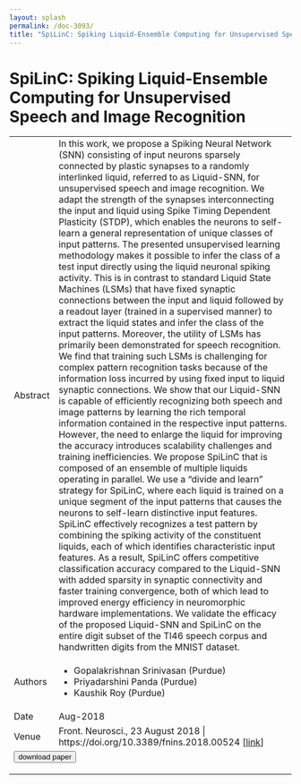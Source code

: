 ```yaml
---
layout: splash
permalink: /doc-3093/
title: "SpiLinC: Spiking Liquid-Ensemble Computing for Unsupervised Speech and Image Recognition"
---
```


# SpiLinC: Spiking Liquid-Ensemble Computing for Unsupervised Speech and Image Recognition

<table>
    <tbody>
    <tr>
        <td>Abstract</td>
        <td>In this work, we propose a Spiking Neural Network (SNN) consisting of input neurons sparsely connected by plastic synapses to a randomly interlinked liquid, referred to as Liquid-SNN, for unsupervised speech and image recognition. We adapt the strength of the synapses interconnecting the input and liquid using Spike Timing Dependent Plasticity (STDP), which enables the neurons to self-learn a general representation of unique classes of input patterns. The presented unsupervised learning methodology makes it possible to infer the class of a test input directly using the liquid neuronal spiking activity. This is in contrast to standard Liquid State Machines (LSMs) that have fixed synaptic connections between the input and liquid followed by a readout layer (trained in a supervised manner) to extract the liquid states and infer the class of the input patterns. Moreover, the utility of LSMs has primarily been demonstrated for speech recognition. We find that training such LSMs is challenging for complex pattern recognition tasks because of the information loss incurred by using fixed input to liquid synaptic connections. We show that our Liquid-SNN is capable of efficiently recognizing both speech and image patterns by learning the rich temporal information contained in the respective input patterns. However, the need to enlarge the liquid for improving the accuracy introduces scalability challenges and training inefficiencies. We propose SpiLinC that is composed of an ensemble of multiple liquids operating in parallel. We use a “divide and learn” strategy for SpiLinC, where each liquid is trained on a unique segment of the input patterns that causes the neurons to self-learn distinctive input features. SpiLinC effectively recognizes a test pattern by combining the spiking activity of the constituent liquids, each of which identifies characteristic input features. As a result, SpiLinC offers competitive classification accuracy compared to the Liquid-SNN with added sparsity in synaptic connectivity and faster training convergence, both of which lead to improved energy efficiency in neuromorphic hardware implementations. We validate the efficacy of the proposed Liquid-SNN and SpiLinC on the entire digit subset of the TI46 speech corpus and handwritten digits from the MNIST dataset.</td>
    </tr>
    <tr>
        <td>Authors</td>
        <td>
            <ul>
                <li>Gopalakrishnan Srinivasan (Purdue)</li>
                <li>Priyadarshini Panda (Purdue)</li>
                <li>Kaushik Roy (Purdue)</li>
            </ul>
        </td>
    </tr>
    <tr>
        <td>Date</td>
        <td>Aug-2018</td>
    </tr>
    <tr>
        <td>Venue</td>
        <td>Front. Neurosci., 23 August 2018 | https://doi.org/10.3389/fnins.2018.00524 [<a href="https://www.frontiersin.org/articles/10.3389/fnins.2018.00524/full">link</a>]</td>
    </tr>
        <tr>
            <td colspan="2">
                <form method="get" action="https://www.frontiersin.org/articles/10.3389/fnins.2018.00524/full">
                    <button type="submit">download paper</button>
                </form>
            </td>
        </tr>
    </tbody>
</table>
